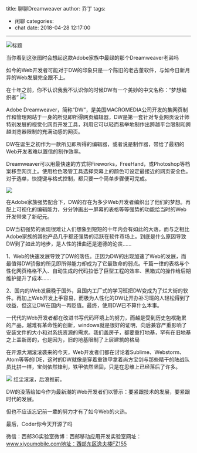title: 聊聊Dreamweaver
author: 乔丁
tags:
  - 闲聊
categories:
  - chat
date: 2018-04-28 12:17:00
---
![标题](/test.png)



当你看到这张图时会想起这款Adobe家族中最绿的那个Dreamweaver老弟吗


如今的Web开发者可能对于DW的印象只是一个陈旧的老古董软件，与如今日新月异的Web发展完全跟不上。

在十年之前，你不认识我我不认识你的时候DW有一个美妙的中文名称：“梦想编织者”
![](https://timgsa.baidu.com/timg?image&quality=80&size=b9999_10000&sec=1524900921618&di=4880251d94f67875c6ab840396e874ee&imgtype=0&src=http%3A%2F%2Ff.hiphotos.baidu.com%2Fexp%2Fw%3D480%2Fsign%3D6c7c3c335fee3d6d22c686c373176d41%2Fd439b6003af33a87d4112f8ec05c10385343b521.jpg)

Adobe Dreamweaver，简称“DW”，是美国MACROMEDIA公司开发的集网页制作和管理网站于一身的所见即所得网页编辑器，DW是第一套针对专业网页设计师特别发展的视觉化网页开发工具，利用它可以轻而易举地制作出跨越平台限制和跨越浏览器限制的充满动感的网页。

DW在诞生之初作为一款所见即所得的编辑器，或者说是制作器，带给了最初的Web开发者难以置信的制作效率。

Dreamweaver可以用最快速的方式将Fireworks，FreeHand，或Photoshop等档案移至网页上。使用检色吸管工具选择荧幕上的颜色可设定最接近的网页安全色。对于选单，快捷键与格式控制，都只要一个简单步骤便可完成。


![](http://img.qinxue.com/tutorials/0/220-big.jpg)

在Adobe家族强势配合下，DW的存在为多少Web开发者编织出了他们的梦想。再配上可视化的编辑能力，分分钟画出一屏幕的表格等等强势的功能给当时的Web开发带来了新纪元。





DW当初强势的表现很难让人们想象到短短的十年内会有如此的大落，而与之相比Adobe家族的其他产品几乎都还强势的活跃在软件市场上。到底是什么原因导致DW到了如此的地步，是人性的扭曲还是道德的沦丧……


1、Web的快速发展导致了DW的落伍。正因为DW的出现加速了Web的发展，而最值得DW骄傲的所见即所得能力却成为了它最致命的弱点。千篇一律的表格与个性化网页格格不入、自动生成的代码拉低了巨型工程的效率、黑箱式的操作给后期维护提升了成本……


2、国内的Web发展晚于国外，且国内工厂式的学习班把DW变成为了烂大街的软件。再加上Web开发上手容易，而极为人性化的DW让开办补习班的人轻松得到了收益，但这让DW在国内一再贬值。最终，使用DW已不算什么本事。


一代代的Web开发者都在改进书写代码环境上的努力，而越是受到历史包袱拖累的产品，越难有革命性的创新，windows就是很好的证明，向后兼容严重影响了安装文件的大小和对系统资源的需求。我们盖房子，都要重打地基，罕有在旧地基之上盖新房的，也是因为，旧的地基限制了上层建筑的格局


在开源大潮滚滚袭来的今天，Web开发者们都在讨论着Sublime、Webstorm、Atom等等的IDE，这时的DW就像是穿着重铁甲拿着尚方宝剑与那些精干的陆战队员比拼一样，宝剑依然锋利，铁甲依然坚固，只是在思维上已经落后了许多。

![](https://ss1.bdstatic.com/70cFvXSh_Q1YnxGkpoWK1HF6hhy/it/u=1687047587,2579241680&fm=27&gp=0.jpg)
红尘滚滚，后浪推前。

DW的没落给如今作为最新潮的Web开发者们以警示：要紧跟技术的发展，要紧跟时代的发展。

但也不应该忘记前一辈的努力才有了如今Web的火热。

最后，Coder你今天开源了吗

微信：西邮3G实验室微博：西邮移动应用开发实验室网址：www.xiyoumobile.com地址：西邮东区逸夫楼FZ155